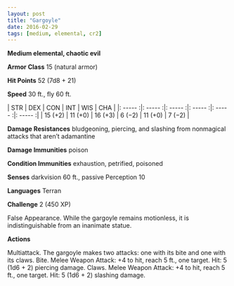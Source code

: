 ```yaml
---
layout: post
title: "Gargoyle"
date: 2016-02-29
tags: [medium, elemental, cr2]
---
```


**Medium elemental, chaotic evil**

**Armor Class** 15 (natural armor)

**Hit Points** 52 (7d8 + 21)

**Speed** 30 ft., fly 60 ft.

|   STR   |   DEX   |   CON   |   INT   |   WIS   |   CHA   |
|: ----- :|: ----- :|: ----- :|: ----- :|: ----- :|: ----- :|
| 15 (+2) | 11 (+0) | 16 (+3) | 6 (−2) | 11 (+0) | 7 (−2) |

**Damage Resistances** bludgeoning, piercing, and slashing from nonmagical attacks that aren’t adamantine 

**Damage Immunities** poison 

**Condition Immunities** exhaustion, petrified, poisoned 

**Senses** darkvision 60 ft., passive Perception 10 

**Languages** Terran 

**Challenge** 2 (450 XP)

 False Appearance. While the gargoyle remains motionless, it is indistinguishable from an inanimate statue. 

**Actions** 

Multiattack. The gargoyle makes two attacks: one with its bite and one with its claws. Bite. Melee Weapon Attack: +4 to hit, reach 5 ft., one target. Hit: 5 (1d6 + 2) piercing damage. Claws. Melee Weapon Attack: +4 to hit, reach 5 ft., one target. Hit: 5 (1d6 + 2) slashing damage.
